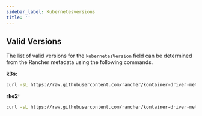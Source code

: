 ```yaml
---
sidebar_label: Kubernetesversions
title: ''
---
```


## Valid Versions

The list of valid versions for the `kubernetesVersion` field can be determined
from the Rancher metadata using the following commands.

__k3s:__
```bash
curl -sL https://raw.githubusercontent.com/rancher/kontainer-driver-metadata/release-v2.6/data/data.json | jq -r '.k3s.releases[].version'
```
__rke2:__
```bash
curl -sL https://raw.githubusercontent.com/rancher/kontainer-driver-metadata/release-v2.6/data/data.json | jq -r '.rke2.releases[].version'
```